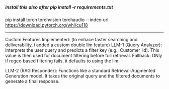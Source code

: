 ##### install this also after pip install -r requirements.txt
pip install torch torchvision torchaudio --index-url https://download.pytorch.org/whl/cu118


------------------------------------------------------------------------------------------------------------------------------------------
Custom Features Implemented:
(to enhace faster searching and deliverability, i added a custom double llm feature)
LLM-1 (Query Analyzer):
Interprets the user query and predicts a filter key (e.g., Customer_Id). This value is then used for document filtering before full retrieval.
Fallback: ONly if regex-based filtering fails, it defaults to using the llm.

LLM-2 (RAG Responder):
Functions like a standard Retrieval-Augmented Generation model. It takes the original query and the filtered documents to generate a final response.

